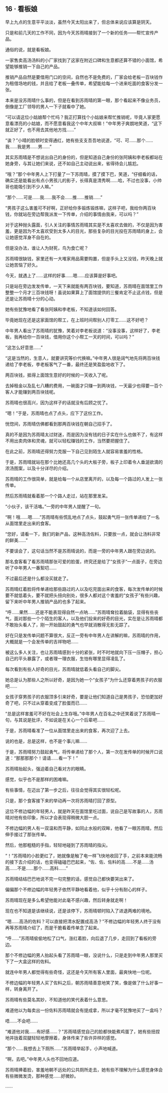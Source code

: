 ## 16 · 看板娘

早上九点的生意平平淡淡，虽然今天太阳出来了，但总体来说应该算是阴天。

只是和前几天的工作不同，因为今天苏雨晴接到了一个新的任务——帮忙宣传产品。

通俗的说，就是看板娘。

一家售卖高汤汤料的小厂家找到了这家在附近口碑和生意都还算不错的小面馆，希望能够推销一下自己的产品。

推销产品自然是要借用门口的空间，自然也不是免费的，厂家会给老板一百块钱作为租借场地的钱，并且给了老板一叠传单，希望能给每一个进来吃面的食客分发一张。

本来是没苏雨晴什么事的，但是在看到苏雨晴的第一眼，那个看起来不像业务员，倒像是工厂领导的男人一下子就看中了她。

“可以请这位小姑娘帮个忙吗？我正打算找个小姑娘来帮忙推销呢，毕竟人家更愿意看漂亮的小姑娘，而不愿意看我这个中年大叔嘛！”中年男子爽朗地笑道，“这下就正好了，也不用去其他地方找……”

“诶？”小晴的脸顿时变得通红，她有些支支吾吾地说道，“可、可……那个……我……我是男……男……”

其实苏雨晴是不想说出自己的身份的，但是知道自己身份的张阿姨和李老板都站在她身旁，与其让她们来说，还不如自己主动说出来，省得待会儿尴尬。

“哦？”那个中年男人上下打量了一下苏雨晴，摸了摸下巴，笑道，“仔细看的话，确实还是能看出有点小男孩儿的影子，长得真是清秀啊……哈，不过也没事，小帅哥也能吸引到不少人嘛。”

“那个……可是……我……我不会……推……推销……”

“男孩子这么害羞可不好啊，正好给你多锻炼锻炼嘛，这样子吧，我给你两百块钱，你就站在旁边帮我派发一下传单，介绍的事情由我来，可以吗？”

对于这种抛头露面，引人关注的事情苏雨晴其实是不太喜欢去做的，不仅是因为害羞，更是因为不太喜欢受到太多人的目光，那些复杂的目光投在苏雨晴的身上，会让她感觉浑身不自在的。

但是没办法，谁让人为财死，鸟为食亡呢？

苏雨晴很缺钱，家里还有一大堆家用品需要购置，但是手头上又没钱，昨天晚上就让她苦恼了好久。

今天，就遇上了……这样的好事……嗯……应该算是好事吧。

只是站在旁边发发传单，一天下来就能有两百块钱，要知道，苏雨晴在面馆里工作整整一个月才三百块钱呀！虽说如果算上了面馆提供的三餐肯定不止这点钱，但是还是让苏雨晴十分的心动。

她有些犹豫地看了看张阿姨和李老板，不知道该如何回答。

毕竟她现在还是这家面馆的帮工，在上班时间帮别人打零工……这不好吧？

中年男人看出了苏雨晴的犹豫，笑着对李老板说道：“没事没事，这样好了，李老板，我再给你一百块钱，借用你这个小帮工一天的时间，可以吗？”

“这怎么好意思……”

“这是当然的，生意人，就要讲究等价代换嘛。”中年男人很是阔气地先将两百块钱递给了李老板，李老板客气了一番，最终还是笑盈盈地收下了。

两百块钱，抵得上面馆生意好的时候的一天收入了呢。

去掉租金以及乱七八糟的费用，一碗面才只赚一到两块钱，一天最少也得要一百个客人才能赚到两百块钱呢。

苏雨晴也很高兴，因为这样子的话就没有后顾之忧了。

“嗯！”于是，苏雨晴也点了点头，应下了这份工作。

恍惚间，苏雨晴仿佛都看到那两百块钱在朝自己招手了。

真的不是因为苏雨晴太过财迷，而是因为没有钱的日子实在什么也做不了，有这样不用出卖肉体和灵魂，就可以轻松赚钱的工作，当然要把握住了。

在此之前，苏雨晴还得努力克服一下自己见到陌生人就容易害羞的性格。

于是，苏雨晴就站在那个比她还高几个头的大板子旁，板子上印着令人垂涎欲滴的浓汤图案，以及十分详尽的介绍。

苏雨晴的工作很简单，就是给每一个从店里离开的，以及每一个路过的人发上一张传单。

然后苏雨晴就看着那一个个路人走过，站在那里发呆。

“小伙子，该干活咯。”一旁的中年男人提醒了一句。

“啊！哦……嗯……”苏雨晴有些慌乱地点了点头，鼓起勇气将一张传单递给了一名从面馆里走出来的食客。

“您好，请看一下，我们的新产品，这种高汤佐料，只要放一点，就会让汤料非常的鲜美……”

不要误会了，这句话当然不是苏雨晴说的，而是一旁的中年男人跟在旁边说的。

那名食客看了看苏雨晴那张可爱的脸蛋，终究还是给了“女孩子”一点面子，在旁边听了中年男人一番絮叨……

不过最后还是什么都没买就走了。

苏雨晴红着脸将传单递给那些路过的人以及吃完面出来的食客，每次发传单的时候要不就低着头，要不就把头扭向别处，很多人都对这个害羞的“女孩子”有些兴趣，留下来听中年男人推销产品的也多了起来。

“呼……果然……还是不能表现得自然一点呐……”苏雨晴耷拉着脑袋，显得有些丧气，面对那些一个个陌生的客人，以及他们投来的好奇的目光，实在是让苏雨晴都不敢抬头看人了，刚一开始鼓起的勇气也早就消散得无影无踪了。

好在只是发传单问题不算很大，反正一旁有中年男人在讲解的嘛，苏雨晴的作用，大概就是一个会发传单的吉祥物吧……

被这么多人关注，也让苏雨晴感到十分的紧张，时不时地就向下压一压帽子，担心自己的平头暴露了，或者理一理衣服，生怕有哪里显得凌乱了。

每次看到有些人好奇的目光，苏雨晴就低着头看自己的脚尖。

她总是认为那些人之所以好奇，是因为她一个“女孩子”为什么还穿着男孩子的衣服吧……

女孩子穿男孩子的衣服顶多引来好奇，要是让他们知道自己是男孩子，恐怕更加好奇了吧，只不过从穿着变成了脸蛋而已……

“总是这样害羞可不好在社会上生存哦。”中年男人在百名之中还笑着说了苏雨晴一句，与其说是批评，不如说是在关心一个后辈吧……

于是，苏雨晴看准了一位从面馆里走出来的食客，再次迎了上去。

说的也是，总是这样，也不是个事儿嘛……

于是，苏雨晴努力鼓起勇气，将传单递给了那个人，第一次在发传单的时候开口说道：“那那那那个！请请……看一下！”

苏雨晴抬起头，强迫着自己看对方的眼睛。

感觉，似乎也不是那样的困难嘛。

有些事情，在迈出了第一步之后，往往会觉得其实很轻松呢。

只是，那个食客接下来的举动再一次将苏雨晴打回了原型。

这位不修边幅的年轻男人，就是昨天在面馆里吃过面，说自己是写故事的人，苏雨晴对他有些印象，所以才会表现得稍微大胆一点。

不修边幅的男人有一双温和而平静，如同止水般的双眸，他看了一眼苏雨晴，然后伸手接过了那张传单。

然后，他那粗糙的手指，轻轻地碰到了苏雨晴的指尖。

“！”苏雨晴的小脸更红了，她就像是触了电一样飞快地收回了手，之前本来能流畅的接下去介绍的话，也变得磕磕巴巴起来，“佐、佐、佐料的高……不是……汤高……不是……那个……高料……”

苏雨晴结结巴巴地说不完一句完整的话，感觉自己都快要哭出来了。

偏偏那个不修边幅的年轻男子依然平静地看着他，似乎十分有耐心的样子。

苏雨晴现在是多么希望他能对此毫不感兴趣，然后转身就走啊！

现在也不知道是该继续说，还是该停下，苏雨晴顿时陷入了进退两难的境地。

“嗯……高汤的佐料？可以直接把清水配置成高汤？”不修边幅的年轻男人终于没有再等苏雨晴介绍了，而是干脆看着传单念了起来。

“呼……”苏雨晴偷偷地松了口气，涨红着脸，向后退了几步，走回到了看板的旁边。

那个不修边幅的男人抬起头看了苏雨晴一眼，没说什么，只是走到中年男人那里买下了一大盒这样的佐料。

就连中年男人都觉得有些奇怪，这还是今天所有客人里面，最爽快地一位呢。

不修边幅的年轻男人买了佐料之后，朝苏雨晴善意地笑了笑，像是做了什么好事一样，转身离开了。

苏雨晴有些莫名其妙，不知道他的笑代表着什么意思。

难道他以为每卖出一份佐料苏雨晴就会有提成拿，所以才毫不犹豫地买了一盒吗？

唔……不会吧……

“难道他对我……有好感……？”苏雨晴感觉自己的脸都快能煮鸡蛋了，她有些扭捏地并拢着双腿轻轻地摩擦着，身体传来了些许异样的感觉。

“那个……我想去上下厕所……”苏雨晴举起手，小声地喊道。

“啊，去吧。”中年男人头也不回地应道。

苏雨晴捧着脸，害羞地朝不远处的公共厕所走去，她有些不理解为什么感觉身体会有些微微发烫，那种感觉……好微妙。

……
